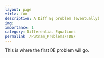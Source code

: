 ```yaml
---
layout: page
title: TBD
description: A Diff Eq problem (eventually)
img:
importance: 1
category: Differential Equations
permalink: /Putnam_Problems/TDB/
---
```


This is where the first DE problem will go.
